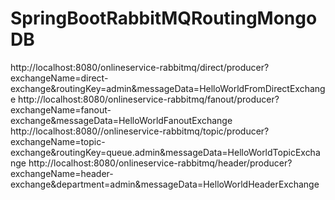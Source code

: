 # SpringBootRabbitMQRoutingMongoDB


http://localhost:8080/onlineservice-rabbitmq/direct/producer?exchangeName=direct-exchange&routingKey=admin&messageData=HelloWorldFromDirectExchange
http://localhost:8080/onlineservice-rabbitmq/fanout/producer?exchangeName=fanout-exchange&messageData=HelloWorldFanoutExchange
http://localhost:8080//onlineservice-rabbitmq/topic/producer?exchangeName=topic-exchange&routingKey=queue.admin&messageData=HelloWorldTopicExchange
http://localhost:8080/onlineservice-rabbitmq/header/producer?exchangeName=header-exchange&department=admin&messageData=HelloWorldHeaderExchange
